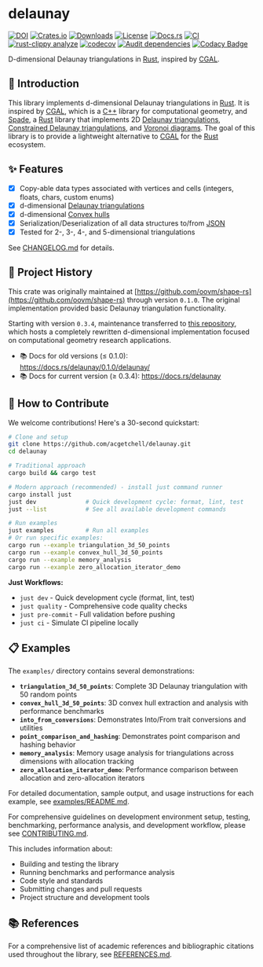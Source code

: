 # delaunay

[![DOI](https://zenodo.org/badge/729897852.svg)](https://doi.org/10.5281/zenodo.16931097)
[![Crates.io](https://img.shields.io/crates/v/delaunay.svg)](https://crates.io/crates/delaunay)
[![Downloads](https://img.shields.io/crates/d/delaunay.svg)](https://crates.io/crates/delaunay)
[![License](https://img.shields.io/crates/l/delaunay.svg)](LICENSE)
[![Docs.rs](https://docs.rs/delaunay/badge.svg)](https://docs.rs/delaunay)
[![CI](https://github.com/acgetchell/delaunay/actions/workflows/ci.yml/badge.svg)](https://github.com/acgetchell/delaunay/actions/workflows/ci.yml)
[![rust-clippy analyze](https://github.com/acgetchell/delaunay/actions/workflows/rust-clippy.yml/badge.svg)](https://github.com/acgetchell/delaunay/actions/workflows/rust-clippy.yml)
[![codecov](https://codecov.io/gh/acgetchell/delaunay/graph/badge.svg?token=WT7qZGT9bO)](https://codecov.io/gh/acgetchell/delaunay)
[![Audit dependencies](https://github.com/acgetchell/delaunay/actions/workflows/audit.yml/badge.svg)](https://github.com/acgetchell/delaunay/actions/workflows/audit.yml)
[![Codacy Badge](https://app.codacy.com/project/badge/Grade/3cad94f994f5434d877ae77f0daee692)](https://app.codacy.com/gh/acgetchell/delaunay/dashboard?utm_source=gh&utm_medium=referral&utm_content=&utm_campaign=Badge_grade)

D-dimensional Delaunay triangulations in [Rust], inspired by [CGAL].

## 📐 Introduction

This library implements d-dimensional Delaunay triangulations in [Rust]. It is
inspired by [CGAL], which is a [C++] library for computational geometry,
and [Spade], a [Rust] library that implements 2D [Delaunay triangulations],
[Constrained Delaunay triangulations], and [Voronoi diagrams]. The goal of this library is to provide a
lightweight alternative to [CGAL] for the [Rust] ecosystem.

## ✨ Features

- [x]  Copy-able data types associated with vertices and cells (integers, floats, chars, custom enums)
- [x]  d-dimensional [Delaunay triangulations]
- [x]  d-dimensional [Convex hulls]
- [x]  Serialization/Deserialization of all data structures to/from [JSON]
- [x]  Tested for 2-, 3-, 4-, and 5-dimensional triangulations

See [CHANGELOG.md](CHANGELOG.md) for details.

## 🚧 Project History

This crate was originally maintained at [https://github.com/oovm/shape-rs](https://github.com/oovm/shape-rs) through version `0.1.0`.
The original implementation provided basic Delaunay triangulation functionality.

Starting with version `0.3.4`, maintenance transferred to [this repository](https://github.com/acgetchell/delaunay), which hosts a completely
rewritten d-dimensional implementation focused on computational geometry research applications.

- 📚 Docs for old versions (≤ 0.1.0): <https://docs.rs/delaunay/0.1.0/delaunay/>
- 📚 Docs for current version (≥ 0.3.4): <https://docs.rs/delaunay>

## 🤝 How to Contribute

We welcome contributions! Here's a 30-second quickstart:

```bash
# Clone and setup
git clone https://github.com/acgetchell/delaunay.git
cd delaunay

# Traditional approach
cargo build && cargo test

# Modern approach (recommended) - install just command runner
cargo install just
just dev              # Quick development cycle: format, lint, test
just --list           # See all available development commands

# Run examples
just examples         # Run all examples
# Or run specific examples:
cargo run --example triangulation_3d_50_points
cargo run --example convex_hull_3d_50_points
cargo run --example memory_analysis
cargo run --example zero_allocation_iterator_demo
```

**Just Workflows:**

- `just dev` - Quick development cycle (format, lint, test)
- `just quality` - Comprehensive code quality checks
- `just pre-commit` - Full validation before pushing
- `just ci` - Simulate CI pipeline locally

## 📋 Examples

The `examples/` directory contains several demonstrations:

- **`triangulation_3d_50_points`**: Complete 3D Delaunay triangulation with 50 random points
- **`convex_hull_3d_50_points`**: 3D convex hull extraction and analysis with performance benchmarks
- **`into_from_conversions`**: Demonstrates Into/From trait conversions and utilities
- **`point_comparison_and_hashing`**: Demonstrates point comparison and hashing behavior
- **`memory_analysis`**: Memory usage analysis for triangulations across dimensions with allocation tracking
- **`zero_allocation_iterator_demo`**: Performance comparison between allocation and zero-allocation iterators

For detailed documentation, sample output, and usage instructions for each example, see [examples/README.md](examples/README.md).

For comprehensive guidelines on development environment setup,
testing, benchmarking, performance analysis, and development workflow, please see [CONTRIBUTING.md](CONTRIBUTING.md).

This includes information about:

- Building and testing the library
- Running benchmarks and performance analysis
- Code style and standards
- Submitting changes and pull requests
- Project structure and development tools

## 📚 References

For a comprehensive list of academic references and bibliographic citations used throughout the library, see [REFERENCES.md](REFERENCES.md).

[Rust]: https://rust-lang.org
[CGAL]: https://www.cgal.org/
[C++]: https://isocpp.org
[Spade]: https://github.com/Stoeoef/spade
[JSON]: https://www.json.org/json-en.html
[Delaunay triangulations]: https://en.wikipedia.org/wiki/Delaunay_triangulation
[Constrained Delaunay triangulations]: https://en.wikipedia.org/wiki/Constrained_Delaunay_triangulation
[Voronoi diagrams]: https://en.wikipedia.org/wiki/Voronoi_diagram
[Convex hulls]: https://en.wikipedia.org/wiki/Convex_hull
